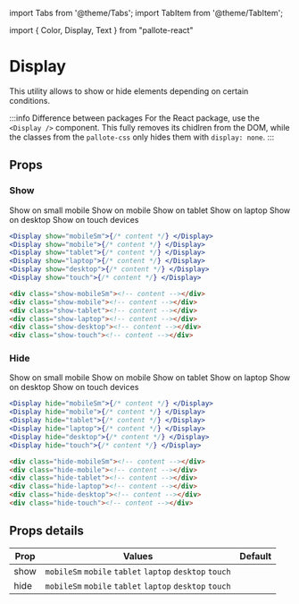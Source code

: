 ---
---
import Tabs from '@theme/Tabs';
import TabItem from '@theme/TabItem';

import { Color, Display, Text } from "pallote-react"

# Display

This utility allows to show or hide elements depending on certain conditions.

:::info Difference between packages
For the React package, use the `<Display />` component. This fully removes its chidlren from the DOM, while the classes from the `pallote-css` only hides them with `display: none`.
:::

## Props

### Show

<div class="docs__block docs__block--portrait">
  <Display show="mobileSm">
    <Color fill="default" stroke="border" className={'ph-1 pv-½ br-sm'}><Text variant="caption">Show on small mobile</Text></Color>
  </Display>
  <Display show="mobile">
    <Color fill="default" stroke="border" className={'ph-1 pv-½ br-sm'}><Text variant="caption">Show on mobile</Text></Color>
  </Display>
  <Display show="tablet">
    <Color fill="default" stroke="border" className={'ph-1 pv-½ br-sm'}><Text variant="caption">Show on tablet</Text></Color>
  </Display>
  <Display show="laptop">
    <Color fill="default" stroke="border" className={'ph-1 pv-½ br-sm'}><Text variant="caption">Show on laptop</Text></Color>
  </Display>
  <Display show="desktop">
    <Color fill="default" stroke="border" className={'ph-1 pv-½ br-sm'}><Text variant="caption">Show on desktop</Text></Color>
  </Display>
  <Display show="touch">
    <Color fill="default" stroke="border" className={'ph-1 pv-½ br-sm'}><Text variant="caption">Show on touch devices</Text></Color>
  </Display>
</div>

<Tabs groupId="package" queryString>
  <TabItem value="react" label="React">

```jsx
<Display show="mobileSm">{/* content */} </Display>
<Display show="mobile">{/* content */} </Display>
<Display show="tablet">{/* content */} </Display>
<Display show="laptop">{/* content */} </Display>
<Display show="desktop">{/* content */} </Display>
<Display show="touch">{/* content */} </Display>
```
  </TabItem>
  <TabItem value="css" label="CSS">

```html
<div class="show-mobileSm"><!-- content --></div>
<div class="show-mobile"><!-- content --></div>
<div class="show-tablet"><!-- content --></div>
<div class="show-laptop"><!-- content --></div>
<div class="show-desktop"><!-- content --></div>
<div class="show-touch"><!-- content --></div>
```
  </TabItem>
</Tabs>

### Hide

<div class="docs__block docs__block--portrait">
  <Display hide="mobileSm">
    <Color fill="default" stroke="border" className={'ph-1 pv-½ br-sm'}><Text variant="caption">Show on small mobile</Text></Color>
  </Display>
  <Display hide="mobile">
    <Color fill="default" stroke="border" className={'ph-1 pv-½ br-sm'}><Text variant="caption">Show on mobile</Text></Color>
  </Display>
  <Display hide="tablet">
    <Color fill="default" stroke="border" className={'ph-1 pv-½ br-sm'}><Text variant="caption">Show on tablet</Text></Color>
  </Display>
  <Display hide="laptop">
    <Color fill="default" stroke="border" className={'ph-1 pv-½ br-sm'}><Text variant="caption">Show on laptop</Text></Color>
  </Display>
  <Display hide="desktop">
    <Color fill="default" stroke="border" className={'ph-1 pv-½ br-sm'}><Text variant="caption">Show on desktop</Text></Color>
  </Display>
  <Display hide="touch">
    <Color fill="default" stroke="border" className={'ph-1 pv-½ br-sm'}><Text variant="caption">Show on touch devices</Text></Color>
  </Display>
</div>

<Tabs groupId="package" queryString>
  <TabItem value="react" label="React">

```jsx
<Display hide="mobileSm">{/* content */} </Display>
<Display hide="mobile">{/* content */} </Display>
<Display hide="tablet">{/* content */} </Display>
<Display hide="laptop">{/* content */} </Display>
<Display hide="desktop">{/* content */} </Display>
<Display hide="touch">{/* content */} </Display>
```
  </TabItem>
  <TabItem value="css" label="CSS">

```html
<div class="hide-mobileSm"><!-- content --></div>
<div class="hide-mobile"><!-- content --></div>
<div class="hide-tablet"><!-- content --></div>
<div class="hide-laptop"><!-- content --></div>
<div class="hide-desktop"><!-- content --></div>
<div class="hide-touch"><!-- content --></div>
```
  </TabItem>
</Tabs>

## Props details

| Prop | Values | Default |
| - | - | - |
| show | `mobileSm` `mobile` `tablet` `laptop` `desktop` `touch` | | 
| hide | `mobileSm` `mobile` `tablet` `laptop` `desktop` `touch` | |
